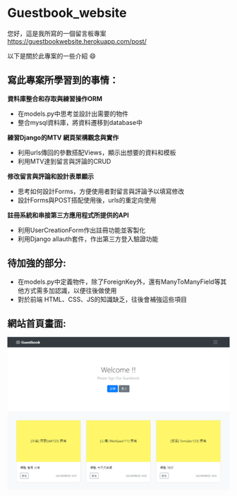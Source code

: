 # Guestbook_website

您好，這是我所寫的一個留言板專案
https://guestbookwebsite.herokuapp.com/post/

以下是關於此專案的一些介紹 :smile:

## 寫此專案所學習到的事情：

**資料庫整合和存取與練習操作ORM**

* 在models.py中思考並設計出需要的物件
* 整合mysql資料庫，將資料遷移到database中

**練習Django的MTV 網頁架構觀念與實作**

* 利用urls傳回的參數搭配Views，顯示出想要的資料和模板
* 利用MTV達到留言與評論的CRUD

**修改留言與評論和設計表單顯示**

* 思考如何設計Forms，方便使用者對留言與評論予以填寫修改
* 設計Forms與POST搭配使用後，urls的重定向使用

**註冊系統和串接第三方應用程式所提供的API**

* 利用UserCreationForm作出註冊功能並客製化
* 利用Django allauth套件，作出第三方登入驗證功能

## 待加強的部分:

* 在models.py中定義物件，除了ForeignKey外，還有ManyToManyField等其他方式需多加認識，以便往後做使用
* 對於前端 HTML、CSS、JS的知識缺乏，往後會補強這些項目

## 網站首頁畫面:

![image](https://github.com/n55567820/Guestbook_website/blob/main/djangosite/staticfiles/index.png)
